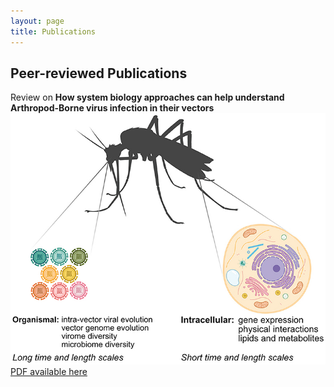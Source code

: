 ```yaml
---
layout: page
title: Publications
---
```


## Peer-reviewed Publications

  Review on **How system biology approaches can help understand Arthropod-Borne virus infection in their vectors**
  ![review summary](/assets/review_Priya_Marine.jpg)
[PDF available here](/assets/review_20)
